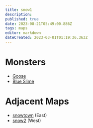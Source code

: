```yaml
---
title: snow1
description: 
published: true
date: 2023-08-21T05:49:00.886Z
tags: maps
editor: markdown
dateCreated: 2023-03-01T01:19:36.363Z
---
```


# Monsters
 * [Goose](/monsters/goose)
 * [Blue Slime](/monsters/blue-slime)

# Adjacent Maps
 * [snowtown](/maps/snowtown) (East)
 * [snow2](/maps/snow2) (West)
